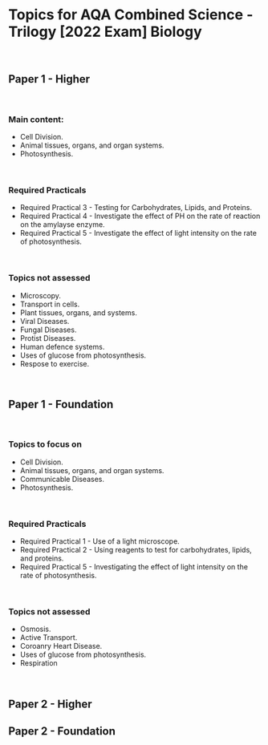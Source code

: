
# Topics for AQA Combined Science - Trilogy [2022 Exam] Biology

<br>

## Paper 1 - Higher

<br>

### Main content:

* Cell Division.
* Animal tissues, organs, and organ systems.
* Photosynthesis.

<br>

### Required Practicals

* Required Practical 3 - Testing for Carbohydrates, Lipids, and Proteins.
* Required Practical 4 - Investigate the effect of PH on the rate of reaction on the amylayse enzyme.
* Required Practical 5 - Investigate the effect of light intensity on the rate of photosynthesis. 

<br>

### Topics not assessed

* Microscopy.
* Transport in cells.
* Plant tissues, organs, and systems.
* Viral Diseases.
* Fungal Diseases.
* Protist Diseases.
* Human defence systems.
* Uses of glucose from photosynthesis.
* Respose to exercise. 

<br>

## Paper 1 - Foundation

<br>

### Topics to focus on

* Cell Division.
* Animal tissues, organs, and organ systems.
* Communicable Diseases.
* Photosynthesis.

<br>

### Required Practicals 

* Required Practical 1 - Use of a light microscope.
* Required Practical 2 - Using reagents to test for carbohydrates, lipids, and proteins.
* Required Practical 5 - Investigating the effect of light intensity on the rate of photosynthesis.

<br>

### Topics not assessed

* Osmosis.
* Active Transport.
* Coroanry Heart Disease.
* Uses of glucose from photosynthesis.
* Respiration

<br>

## Paper 2 - Higher

## Paper 2 - Foundation
